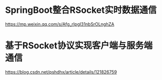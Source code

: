 # SpringBoot整合RSocket实时数据通信


https://mp.weixin.qq.com/s/Afg_rIpgI31nbSrOLnghZA


# 基于RSocket协议实现客户端与服务端通信
https://blog.csdn.net/pshdhx/article/details/121826759